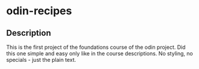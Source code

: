 # odin-recipes

## Description

This is the first project of the foundations course of the odin project.
Did this one simple and easy only like in the course descriptions. No styling, no specials - just the plain text.
